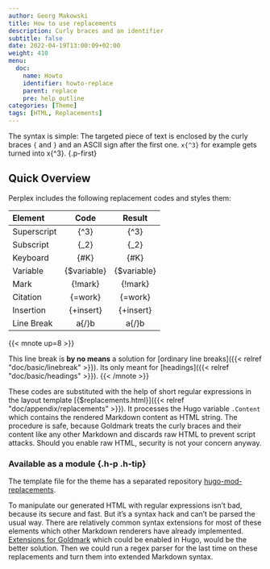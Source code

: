```yaml
---
author: Georg Makowski
title: How to use replacements
description: Curly braces and an identifier
subtitle: false
date: 2022-04-19T13:00:09+02:00
weight: 410
menu:
  doc:
    name: Howto
    identifier: howto-replace
    parent: replace
    pre: help_outline
categories: [Theme]
tags: [HTML, Replacements]
---
```


The syntax is simple: The targeted piece of text is enclosed by the curly braces `{` and `}` and an ASCII sign after the first one. `x{‍^3}` for example gets turned into x{^3}.
{.p-first} <!--more-->

## Quick Overview

Perplex includes the following replacement codes and styles them:

| Element     |     Code     |   Result    |
|:------------|:------------:|:-----------:|
| Superscript |    {‍^3}     |    {^3}     |
| Subscript   |    {‍_2}     |    {_2}     |
| Keyboard    |    {‍#K}     |    {#K}     |
| Variable    | {‍$variable} | {$variable} |
| Mark        |   {‍!mark}   |   {!mark}   |
| Citation    |  {‍=work}  |  {=work}  |
| Insertion   |  {‍+insert}  |  {+insert}  |
| Line Break  |     a{‍/}b     |     a{/}b     |

{{< mnote up=8 >}}

This line break is **by no means** a solution for [ordinary line breaks]({{< relref "doc/basic/linebreak" >}}). Its only meant for [headings]({{< relref "doc/basic/headings" >}}).
{{< /mnote >}}

These codes are substituted with the help of short regular expressions in the layout template [{$replacements.html}]({{< relref "doc/appendix/replacements" >}}). It processes the Hugo variable `.Content` which contains the rendered Markdown content as HTML string. The procedure is safe, because Goldmark treats the curly braces and their content like any other Markdown and discards raw HTML to prevent script attacks. Should you enable raw HTML, security is not your concern anyway.

### Available as a module {.h-p .h-tip}
The template file for the theme has a separated repository [hugo-mod-replacements](https://github.com/bowman2001/hugo-mod-replacements).

To manipulate our generated HTML with regular expressions isn’t bad, because its secure and fast. But it’s a syntax hack and can’t be parsed the usual way. There are relatively common syntax extensions for most of these elements which other Markdown renderers have already implemented. [Extensions for Goldmark](https://github.com/yuin/goldmark/tree/master/extension) which could be enabled in Hugo, would be the better solution. Then we could run a regex parser for the last time on these replacements and turn them into extended Markdown syntax.
